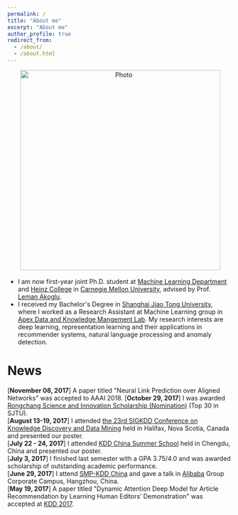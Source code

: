 ```yaml
---
permalink: /
title: "About me"
excerpt: "About me"
author_profile: true
redirect_from: 
  - /about/
  - /about.html
---
```


<p align="center">
  <img src="https://xjwangsjtu.github.io/files/XuejianWang.jpeg?raw=true" alt="Photo" style="width: 450px;"/>
</p>


* I am now first-year joint Ph.D. student at [Machine Learning Department](https://www.ml.cmu.edu) and [Heinz College](https://www.heinz.cmu.edu) in [Carnegie Mellon University](https://www.cmu.edu), advised by Prof. [Leman Akoglu](http://www.andrew.cmu.edu/user/lakoglu/index.html).
* I received my Bachelor's Degree in [Shanghai Jiao Tong University](https://www.sjtu.edu.cn), where I worked as a Research Assistant at Machine Learning group in [Apex Data and Knowledge Mangement Lab](http://apex.sjtu.edu.cn/). My research interests are deep learning, representation learning and their applications in recommender systems, natural language processing and anomaly detection.

News
===
[<b>November 08, 2017</b>] A paper titled "Neural Link Prediction over Aligned Networks" was accepted to AAAI 2018.
[<b>October 29, 2017</b>] I was awarded [Rongchang Science and Innovation Scholarship (Nomination)](http://xsb.seiee.sjtu.edu.cn/xsb/info/12988.htm) (Top 30 in SJTU).  
[<b>August 13-19, 2017</b>] I attended [the 23rd SIGKDD Conference on Knowledge Discovery and Data Mining](http://http://www.kdd.org/kdd2017/) held in Halifax, Nova Scotia, Canada and presented our poster.  
[<b>July 22 - 24, 2017</b>] I attended [KDD China Summer School](http://http://kddchina.org/#/Content/summerschool) held in Chengdu, China and presented our poster.  
[<b>July 3, 2017</b>] I finished last semester with a GPA 3.75/4.0 and was awarded scholarship of outstanding academic performance.  
[<b>June 29, 2017</b>] I attend [SMP-KDD China](https://aminer.org/conf/dm2017/) and gave a talk in [Alibaba](http://www.alibaba.com) Group Corporate Campus, Hangzhou, China.  
[<b>May 19, 2017</b>] A paper titled "Dynamic Attention Deep Model for Article Recommendation by Learning Human Editors’ Demonstration" was accepted at [KDD 2017](http://http://www.kdd.org/kdd2017/).